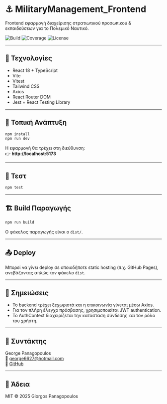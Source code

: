 # ⚓ MilitaryManagement_Frontend

Frontend εφαρμογή διαχείρισης στρατιωτικού προσωπικού & εκπαιδεύσεων για το Πολεμικό Ναυτικό.

![Build](https://img.shields.io/badge/build-passing-brightgreen)
![Coverage](https://img.shields.io/badge/coverage-100%25-brightgreen)
![License](https://img.shields.io/badge/license-MIT-blue)

---

## 🧰 Τεχνολογίες

- React 18 + TypeScript
- Vite
- Vitest
- Tailwind CSS
- Axios
- React Router DOM
- Jest + React Testing Library

---

## 🚀 Τοπική Ανάπτυξη

```bash
npm install
npm run dev
```

Η εφαρμογή θα τρέχει στη διεύθυνση:  
👉 **http://localhost:5173**

---

## 🧪 Τεστ

```bash
npm test
```

---

## 🏗️ Build Παραγωγής

```bash
npm run build
```

Ο φάκελος παραγωγής είναι ο `dist/`.

---

## 📤 Deploy

Μπορεί να γίνει deploy σε οποιοδήποτε static hosting (π.χ. GitHub Pages), ανεβάζοντας απλώς τον φάκελο `dist`.


---

## 📌 Σημειώσεις

- Το backend τρέχει ξεχωριστά και η επικοινωνία γίνεται μέσω Axios.
- Για τον πλήρη έλεγχο πρόσβασης, χρησιμοποιείται JWT authentication.
- Το AuthContext διαχειρίζεται την κατάσταση σύνδεσης και τον ρόλο του χρήστη.
---

## 👤 Συντάκτης

George Panagopoulos  
📧 george6627@hotmail.com  
🔗 [GitHub](https://github.com/GiorgosPanagopoulos)

---

## 📄 Άδεια

MIT © 2025 Giorgos Panagopoulos